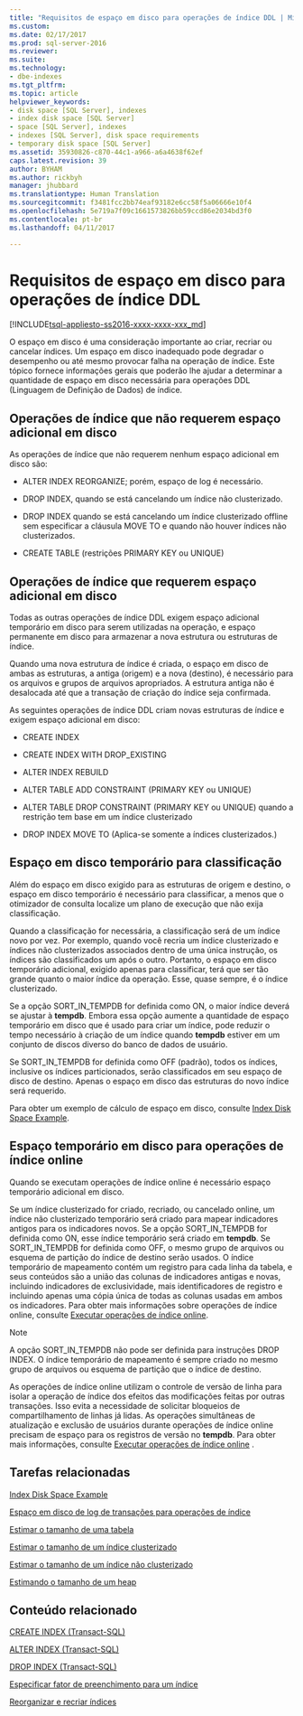 ```yaml
---
title: "Requisitos de espaço em disco para operações de índice DDL | Microsoft Docs"
ms.custom: 
ms.date: 02/17/2017
ms.prod: sql-server-2016
ms.reviewer: 
ms.suite: 
ms.technology:
- dbe-indexes
ms.tgt_pltfrm: 
ms.topic: article
helpviewer_keywords:
- disk space [SQL Server], indexes
- index disk space [SQL Server]
- space [SQL Server], indexes
- indexes [SQL Server], disk space requirements
- temporary disk space [SQL Server]
ms.assetid: 35930826-c870-44c1-a966-a6a4638f62ef
caps.latest.revision: 39
author: BYHAM
ms.author: rickbyh
manager: jhubbard
ms.translationtype: Human Translation
ms.sourcegitcommit: f3481fcc2bb74eaf93182e6cc58f5a06666e10f4
ms.openlocfilehash: 5e719a7f09c1661573826bb59ccd86e2034bd3f0
ms.contentlocale: pt-br
ms.lasthandoff: 04/11/2017

---
```

# <a name="disk-space-requirements-for-index-ddl-operations"></a>Requisitos de espaço em disco para operações de índice DDL
[!INCLUDE[tsql-appliesto-ss2016-xxxx-xxxx-xxx_md](../../includes/tsql-appliesto-ss2016-xxxx-xxxx-xxx-md.md)]

  O espaço em disco é uma consideração importante ao criar, recriar ou cancelar índices. Um espaço em disco inadequado pode degradar o desempenho ou até mesmo provocar falha na operação de índice. Este tópico fornece informações gerais que poderão lhe ajudar a determinar a quantidade de espaço em disco necessária para operações DDL (Linguagem de Definição de Dados) de índice.  
  
## <a name="index-operations-that-require-no-additional-disk-space"></a>Operações de índice que não requerem espaço adicional em disco  
 As operações de índice que não requerem nenhum espaço adicional em disco são:  
  
-   ALTER INDEX REORGANIZE; porém, espaço de log é necessário.  
  
-   DROP INDEX, quando se está cancelando um índice não clusterizado.  
  
-   DROP INDEX quando se está cancelando um índice clusterizado offline sem especificar a cláusula MOVE TO e quando não houver índices não clusterizados.  
  
-   CREATE TABLE (restrições PRIMARY KEY ou UNIQUE)  
  
## <a name="index-operations-that-require-additional-disk-space"></a>Operações de índice que requerem espaço adicional em disco  
 Todas as outras operações de índice DDL exigem espaço adicional temporário em disco para serem utilizadas na operação, e espaço permanente em disco para armazenar a nova estrutura ou estruturas de índice.  
  
 Quando uma nova estrutura de índice é criada, o espaço em disco de ambas as estruturas, a antiga (origem) e a nova (destino), é necessário para os arquivos e grupos de arquivos apropriados. A estrutura antiga não é desalocada até que a transação de criação do índice seja confirmada.  
  
 As seguintes operações de índice DDL criam novas estruturas de índice e exigem espaço adicional em disco:  
  
-   CREATE INDEX  
  
-   CREATE INDEX WITH DROP_EXISTING  
  
-   ALTER INDEX REBUILD  
  
-   ALTER TABLE ADD CONSTRAINT (PRIMARY KEY ou UNIQUE)  
  
-   ALTER TABLE DROP CONSTRAINT (PRIMARY KEY ou UNIQUE) quando a restrição tem base em um índice clusterizado  
  
-   DROP INDEX MOVE TO (Aplica-se somente a índices clusterizados.)  
  
## <a name="temporary-disk-space-for-sorting"></a>Espaço em disco temporário para classificação  
 Além do espaço em disco exigido para as estruturas de origem e destino, o espaço em disco temporário é necessário para classificar, a menos que o otimizador de consulta localize um plano de execução que não exija classificação.  
  
 Quando a classificação for necessária, a classificação será de um índice novo por vez. Por exemplo, quando você recria um índice clusterizado e índices não clusterizados associados dentro de uma única instrução, os índices são classificados um após o outro. Portanto, o espaço em disco temporário adicional, exigido apenas para classificar, terá que ser tão grande quanto o maior índice da operação. Esse, quase sempre, é o índice clusterizado.  
  
 Se a opção SORT_IN_TEMPDB for definida como ON, o maior índice deverá se ajustar à **tempdb**. Embora essa opção aumente a quantidade de espaço temporário em disco que é usado para criar um índice, pode reduzir o tempo necessário à criação de um índice quando **tempdb** estiver em um conjunto de discos diverso do banco de dados de usuário.  
  
 Se SORT_IN_TEMPDB for definida como OFF (padrão), todos os índices, inclusive os índices particionados, serão classificados em seu espaço de disco de destino. Apenas o espaço em disco das estruturas do novo índice será requerido.  
  
 Para obter um exemplo de cálculo de espaço em disco, consulte [Index Disk Space Example](../../relational-databases/indexes/index-disk-space-example.md).  
  
## <a name="temporary-disk-space-for-online-index-operations"></a>Espaço temporário em disco para operações de índice online  
 Quando se executam operações de índice online é necessário espaço temporário adicional em disco.  
  
 Se um índice clusterizado for criado, recriado, ou cancelado online, um índice não clusterizado temporário será criado para mapear indicadores antigos para os indicadores novos. Se a opção SORT_IN_TEMPDB for definida como ON, esse índice temporário será criado em **tempdb**. Se SORT_IN_TEMPDB for definida como OFF, o mesmo grupo de arquivos ou esquema de partição do índice de destino serão usados. O índice temporário de mapeamento contém um registro para cada linha da tabela, e seus conteúdos são a união das colunas de indicadores antigas e novas, incluindo indicadores de exclusividade, mais identificadores de registro e incluindo apenas uma cópia única de todas as colunas usadas em ambos os indicadores. Para obter mais informações sobre operações de índice online, consulte [Executar operações de índice online](../../relational-databases/indexes/perform-index-operations-online.md).  
  
> [!NOTE]  
>  A opção SORT_IN_TEMPDB não pode ser definida para instruções DROP INDEX. O índice temporário de mapeamento é sempre criado no mesmo grupo de arquivos ou esquema de partição que o índice de destino.  
  
 As operações de índice online utilizam o controle de versão de linha para isolar a operação de índice dos efeitos das modificações feitas por outras transações. Isso evita a necessidade de solicitar bloqueios de compartilhamento de linhas já lidas. As operações simultâneas de atualização e exclusão de usuários durante operações de índice online precisam de espaço para os registros de versão no **tempdb**. Para obter mais informações, consulte [Executar operações de índice online](../../relational-databases/indexes/perform-index-operations-online.md) .  
  
## <a name="related-tasks"></a>Tarefas relacionadas  
 [Index Disk Space Example](../../relational-databases/indexes/index-disk-space-example.md)  
  
 [Espaço em disco de log de transações para operações de índice](../../relational-databases/indexes/transaction-log-disk-space-for-index-operations.md)  
  
 [Estimar o tamanho de uma tabela](../../relational-databases/databases/estimate-the-size-of-a-table.md)  
  
 [Estimar o tamanho de um índice clusterizado](../../relational-databases/databases/estimate-the-size-of-a-clustered-index.md)  
  
 [Estimar o tamanho de um índice não clusterizado](../../relational-databases/databases/estimate-the-size-of-a-nonclustered-index.md)  
  
 [Estimando o tamanho de um heap](../../relational-databases/databases/estimate-the-size-of-a-heap.md)  
  
## <a name="related-content"></a>Conteúdo relacionado  
 [CREATE INDEX &#40;Transact-SQL&#41;](../../t-sql/statements/create-index-transact-sql.md)  
  
 [ALTER INDEX &#40;Transact-SQL&#41;](../../t-sql/statements/alter-index-transact-sql.md)  
  
 [DROP INDEX &#40;Transact-SQL&#41;](../../t-sql/statements/drop-index-transact-sql.md)  
  
 [Especificar fator de preenchimento para um índice](../../relational-databases/indexes/specify-fill-factor-for-an-index.md)  
  
 [Reorganizar e recriar índices](../../relational-databases/indexes/reorganize-and-rebuild-indexes.md)  
  
  

